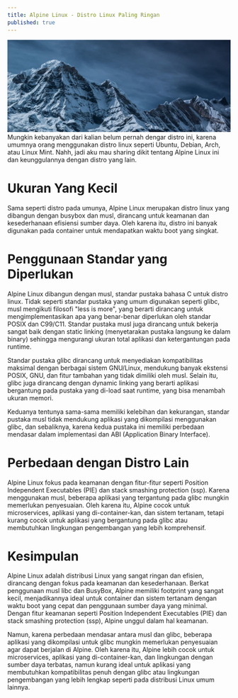 ```yaml
---
title: Alpine Linux - Distro Linux Paling Ringan
published: true
---
```

![Alpine Linux Banner](/assets/images/banner.jpg)
Mungkin kebanyakan dari kalian belum pernah dengar distro ini, karena umumnya orang menggunakan distro linux seperti Ubuntu, Debian, Arch, atau Linux Mint. Nahh, jadi aku mau sharing dikit tentang Alpine Linux ini dan keunggulannya dengan distro yang lain.

# Ukuran Yang Kecil
Sama seperti distro pada umunya, Alpine Linux merupakan distro linux yang dibangun dengan busybox dan musl, dirancang untuk keamanan dan kesederhanaan efisiensi sumber daya. Oleh karena itu, distro ini banyak digunakan pada container untuk mendapatkan waktu boot yang singkat.

# Penggunaan Standar yang Diperlukan
Alpine Linux dibangun dengan musl, standar pustaka bahasa C untuk distro linux. Tidak seperti standar pustaka yang umum digunakan seperti glibc, musl mengikuti filosofi "less is more", yang berarti dirancang untuk mengimplementasikan apa yang benar-benar diperlukan oleh standar POSIX dan C99/C11. Standar pustaka musl juga dirancang untuk bekerja sangat baik dengan static linking (menyetarakan pustaka langsung ke dalam binary) sehingga mengurangi ukuran total aplikasi dan ketergantungan pada runtime.

Standar pustaka glibc dirancang untuk menyediakan kompatibilitas maksimal dengan berbagai sistem GNU/Linux, mendukung banyak ekstensi POSIX, GNU, dan fitur tambahan yang tidak dimiliki oleh musl. Selain itu, glibc juga dirancang dengan dynamic linking yang berarti aplikasi bergantung pada pustaka yang di-load saat runtime, yang bisa menambah ukuran memori.

Keduanya tentunya sama-sama memiliki kelebihan dan kekurangan, standar pustaka musl tidak mendukung aplikasi yang dikompilasi menggunakan glibc, dan sebaliknya, karena kedua pustaka ini memiliki perbedaan mendasar dalam implementasi dan ABI (Application Binary Interface).

# Perbedaan dengan Distro Lain
Alpine Linux fokus pada keamanan dengan fitur-fitur seperti Position Independent Executables (PIE) dan stack smashing protection (ssp). Karena menggunakan musl, beberapa aplikasi yang tergantung pada glibc mungkin memerlukan penyesuaian. Oleh karena itu, Alpine cocok untuk microservices, aplikasi yang di-container-kan, dan sistem tertanam, tetapi kurang cocok untuk aplikasi yang bergantung pada glibc atau membutuhkan lingkungan pengembangan yang lebih komprehensif.

# Kesimpulan
Alpine Linux adalah distribusi Linux yang sangat ringan dan efisien, dirancang dengan fokus pada keamanan dan kesederhanaan. Berkat penggunaan musl libc dan BusyBox, Alpine memiliki footprint yang sangat kecil, menjadikannya ideal untuk container dan sistem tertanam dengan waktu boot yang cepat dan penggunaan sumber daya yang minimal. Dengan fitur keamanan seperti Position Independent Executables (PIE) dan stack smashing protection (ssp), Alpine unggul dalam hal keamanan.

Namun, karena perbedaan mendasar antara musl dan glibc, beberapa aplikasi yang dikompilasi untuk glibc mungkin memerlukan penyesuaian agar dapat berjalan di Alpine. Oleh karena itu, Alpine lebih cocok untuk microservices, aplikasi yang di-container-kan, dan lingkungan dengan sumber daya terbatas, namun kurang ideal untuk aplikasi yang membutuhkan kompatibilitas penuh dengan glibc atau lingkungan pengembangan yang lebih lengkap seperti pada distribusi Linux umum lainnya.
